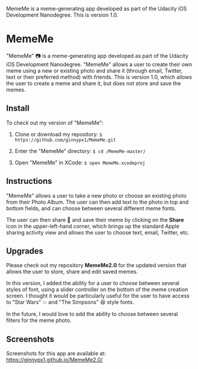 MemeMe is a meme-generating app developed as part of the Udacity iOS Development Nanodegree. This is version 1.0.

# MemeMe

"MemeMe" :camera: is a meme-generating app developed as part of the Udacity iOS Development Nanodegree. "MemeMe" allows a user to create their own meme using a new or existing photo and share it (through email, Twitter, text or their preferred method) with friends. This is version 1.0, which allows the user to create a meme and share it, but does not store and save the memes.

## Install

To check out my version of "MemeMe":

1. Clone or download my repository:
` $ https://github.com/ginnypx1/MemeMe.git `

2. Enter the "MemeMe" directory:
` $ cd /MemeMe-master/ `

3. Open "MemeMe" in XCode:
` $ open MemeMe.xcodeproj `

## Instructions

"MemeMe" allows a user to take a new photo or choose an existing photo from their Photo Album. The user can then add text to the photo in top and bottom fields, and can choose between several different meme fonts.

The user can then share :couple: and save their meme by clicking on the **Share** icon in the upper-left-hand corner, which brings up the standard Apple sharing activity view and allows the user to choose text, email, Twitter, etc.

## Upgrades

Please check out my repository **MemeMe2.0** for the updated version that allows the user to store, share and edit saved memes.

In this version, I  added the ability for a user to choose between several styles of font, using a slider controller on the bottom of the meme creation screen. I thought it would be particularly useful for the user to have access to "Star Wars" :boom: and "The Simpsons" :laughing: style fonts.

In the future, I would love to add the ability to choose between several filters for the meme photo.

## Screenshots

Screenshots for this app are available at: https://ginnypx1.github.io/MemeMe2.0/